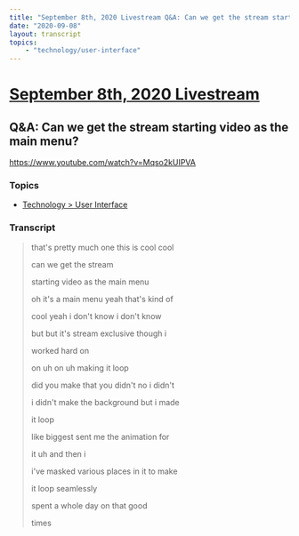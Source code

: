 ```yaml
---
title: "September 8th, 2020 Livestream Q&A: Can we get the stream starting video as the main menu?"
date: "2020-09-08"
layout: transcript
topics:
    - "technology/user-interface"
---
```

# [September 8th, 2020 Livestream](../2020-09-08.md)
## Q&A: Can we get the stream starting video as the main menu?
https://www.youtube.com/watch?v=Mqso2kUIPVA

### Topics
* [Technology > User Interface](../topics/technology/user-interface.md)

### Transcript

> that's pretty much one this is cool cool
>
> can we get the stream
>
> starting video as the main menu
>
> oh it's a main menu yeah that's kind of
>
> cool yeah i don't know i don't know
>
> but but it's stream exclusive though i
>
> worked hard on
>
> on uh on uh making it loop
>
> did you make that you didn't no i didn't
>
> i didn't make the background but i made
>
> it loop
>
> like biggest sent me the animation for
>
> it uh and then i
>
> i've masked various places in it to make
>
> it loop seamlessly
>
> spent a whole day on that good
>
> times
